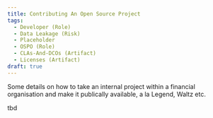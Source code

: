 ```yaml
---
title: Contributing An Open Source Project
tags: 
  - Developer (Role)
  - Data Leakage (Risk)
  - Placeholder
  - OSPO (Role)
  - CLAs-And-DCOs (Artifact)
  - Licenses (Artifact)
draft: true
---
```


Some details on how to take an internal project within a financial organisation and make it publically available, a la Legend, Waltz etc.

tbd
